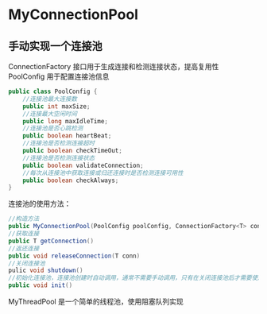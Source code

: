 # MyConnectionPool
## 手动实现一个连接池  
ConnectionFactory 接口用于生成连接和检测连接状态，提高复用性  
PoolConfig 用于配置连接池信息  
```java
public class PoolConfig {
    //连接池最大连接数
    public int maxSize;
    //连接最大空闲时间
    public long maxIdleTime;
    //连接池是否心跳检测
    public boolean heartBeat;
    //连接池是否检测连接超时
    public boolean checkTimeOut;
    //连接池是否检测连接状态
    public boolean validateConnection;
    //每次从连接池中获取连接或归还连接时是否检测连接可用性
    public boolean checkAlways;
}
```  
连接池的使用方法：  
```java
//构造方法
public MyConnectionPool(PoolConfig poolConfig, ConnectionFactory<T> connectionFactory)
//获取连接
public T getConnection()
//返还连接
public void releaseConnection(T conn)
//关闭连接池
pulic void shutdown()
//初始化连接池，连接池创建时自动调用，通常不需要手动调用，只有在关闭连接池后才需要使用
public void init()
```    
MyThreadPool 是一个简单的线程池，使用阻塞队列实现
